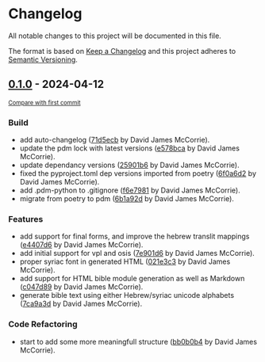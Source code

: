 # Changelog

All notable changes to this project will be documented in this file.

The format is based on [Keep a Changelog](http://keepachangelog.com/en/1.0.0/)
and this project adheres to [Semantic Versioning](http://semver.org/spec/v2.0.0.html).

<!-- insertion marker -->
## [0.1.0](https://github.com/machshev/aramaic-bible-modules/releases/tag/0.1.0) - 2024-04-12

<small>[Compare with first commit](https://github.com/machshev/aramaic-bible-modules/compare/a5f4d34d7f9d50e88fa6188df613db95ea7741ea...0.1.0)</small>

### Build

- add auto-changelog ([71d5ecb](https://github.com/machshev/aramaic-bible-modules/commit/71d5ecb894da82b38c0279ad9f37a5e6140c0333) by David James McCorrie).
- update the pdm lock with latest versions ([e578bca](https://github.com/machshev/aramaic-bible-modules/commit/e578bcaa03f9d493cbfca03dfbff2cea34056509) by David James McCorrie).
- update dependancy versions ([25901b6](https://github.com/machshev/aramaic-bible-modules/commit/25901b6a4231172e0fa3c28d71f702bc50de73ea) by David James McCorrie).
- fixed the pyproject.toml dep versions imported from poetry ([6f0a6d2](https://github.com/machshev/aramaic-bible-modules/commit/6f0a6d2cb14eda2f24c36524220d153b4ffe8dba) by David James McCorrie).
- add .pdm-python to .gitignore ([f6e7981](https://github.com/machshev/aramaic-bible-modules/commit/f6e79813f5df38a99cd09260f69c365415c4c1d6) by David James McCorrie).
- migrate from poetry to pdm ([6b1a92d](https://github.com/machshev/aramaic-bible-modules/commit/6b1a92d18fda2a53431a234db7cb10b3ddeb8193) by David James McCorrie).

### Features

- add support for final forms, and improve the hebrew translit mappings ([e4407d6](https://github.com/machshev/aramaic-bible-modules/commit/e4407d6ab88255182028f9156dee9fbf92016a1b) by David James McCorrie).
- add initial support for vpl and osis ([7e901d6](https://github.com/machshev/aramaic-bible-modules/commit/7e901d693f1b70da1f300722c405fbd8146e8f1d) by David James McCorrie).
- proper syriac font in generated HTML ([021e3c3](https://github.com/machshev/aramaic-bible-modules/commit/021e3c34420bb5f466c21298b005bb7dafa4a10f) by David James McCorrie).
- add support for HTML bible module generation as well as Markdown ([c047d89](https://github.com/machshev/aramaic-bible-modules/commit/c047d89cb6c0f9fd9dc7d668feed6c36f5c25fa6) by David James McCorrie).
- generate bible text using either Hebrew/syriac unicode alphabets ([7ca9a3d](https://github.com/machshev/aramaic-bible-modules/commit/7ca9a3d4eb79902c6564960466a7aec8848ca4f0) by David James McCorrie).

### Code Refactoring

- start to add some more meaningfull structure ([bb0b0b4](https://github.com/machshev/aramaic-bible-modules/commit/bb0b0b45bb14d4bed041ba3af95c0f1e1a336e2b) by David James McCorrie).
